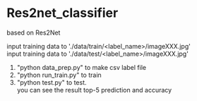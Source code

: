 # Res2net_classifier
based on Res2Net


input training data to './data/train/<label_name>/imageXXX.jpg'                  
input training data to './data/test/<label_name>/imageXXX.jpg'                

   
1. "python data_prep.py" to make csv label file                  
2. "python run_train.py" to train           
3. "python test.py" to test.            
    you can see the result top-5 prediction and accuracy
